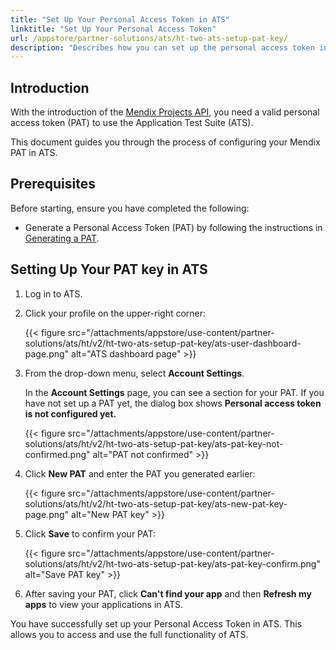 ```yaml
---
title: "Set Up Your Personal Access Token in ATS"
linktitle: "Set Up Your Personal Access Token"
url: /appstore/partner-solutions/ats/ht-two-ats-setup-pat-key/
description: "Describes how you can set up the personal access token in ATS."
---
```


## Introduction

With the introduction of the [Mendix Projects API](/apidocs-mxsdk/apidocs/projects-api/), you need a valid personal access token (PAT) to use the Application Test Suite (ATS).

This document guides you through the process of configuring your Mendix PAT in ATS.


## Prerequisites

Before starting, ensure you have completed the following:

* Generate a Personal Access Token (PAT) by following the instructions in [Generating a PAT](/apidocs-mxsdk/apidocs/pipelines-api/#generate).

## Setting Up Your PAT key in ATS

1. Log in to ATS.

2. Click your profile on the upper-right corner:

   {{< figure src="/attachments/appstore/use-content/partner-solutions/ats/ht/v2/ht-two-ats-setup-pat-key/ats-user-dashboard-page.png" alt="ATS dashboard page" >}}

3. From the drop-down menu, select **Account Settings**.

   In the **Account Settings** page, you can see a section for your PAT. If you have not set up a PAT yet, the dialog box shows **Personal access token is not configured yet.**

   {{< figure src="/attachments/appstore/use-content/partner-solutions/ats/ht/v2/ht-two-ats-setup-pat-key/ats-pat-key-not-confirmed.png" alt="PAT not confirmed" >}}

4. Click **New PAT** and enter the PAT you generated earlier:

   {{< figure src="/attachments/appstore/use-content/partner-solutions/ats/ht/v2/ht-two-ats-setup-pat-key/ats-new-pat-key-page.png" alt="New PAT key" >}}

5. Click **Save** to confirm your PAT:

   {{< figure src="/attachments/appstore/use-content/partner-solutions/ats/ht/v2/ht-two-ats-setup-pat-key/ats-pat-key-confirm.png" alt="Save PAT key" >}}

6. After saving your PAT, click **Can't find your app** and then **Refresh my apps** to view your applications in ATS.

You have successfully set up your Personal Access Token in ATS. This allows you to access and use the full functionality of ATS.





